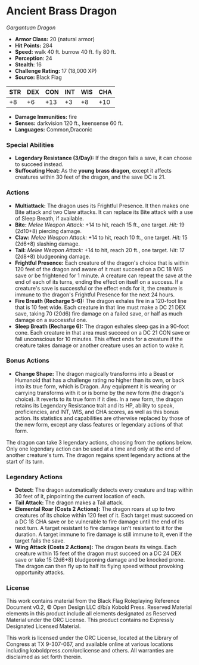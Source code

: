 # Ancient Brass Dragon

*Gargantuan* *Dragon*

- **Armor Class:** 20 (natural armor)
- **Hit Points:** 284 
- **Speed:** walk 40 ft. burrow 40 ft. fly 80 ft.
- **Perception**: 24
- **Stealth**: 16
- **Challenge Rating:** 17 (18,000 XP)
- **Source:** Black Flag

| STR | DEX | CON | INT | WIS | CHA |
| --- | --- | --- | --- | --- | --- |
| +8 | +6 | +13 | +3 | +8 | +10 |

- **Damage Immunities:** fire
- **Senses:** darkvision 120 ft., keensense 60 ft.
- **Languages:** Common,Draconic

### Special Abilities

- **Legendary Resistance (3/Day):** If the dragon fails a save, it can choose to succeed instead.
- **Suffocating Heat:** As the **young brass dragon**, except it affects creatures within 30 feet of the dragon, and the save DC is 21.

### Actions

- **Multiattack:** The dragon uses its Frightful Presence. It then makes one Bite attack and two Claw attacks. It can replace its Bite attack with a use of Sleep Breath, if available.
- **Bite:** _Melee Weapon Attack:_ +14 to hit, reach 15 ft., one target. _Hit:_ 19 (2d10+8) piercing damage.
- **Claw:** _Melee Weapon Attack:_ +14 to hit, reach 10 ft., one target. _Hit:_ 15 (2d6+8) slashing damage.
- **Tail:** _Melee Weapon Attack:_ +14 to hit, reach 20 ft., one target. _Hit:_ 17 (2d8+8) bludgeoning damage.
- **Frightful Presence:** Each creature of the dragon's choice that is within 120 feet of the dragon and aware of it must succeed on a DC 18 WIS save or be frightened for 1 minute. A creature can repeat the save at the end of each of its turns, ending the effect on itself on a success. If a creature's save is successful or the effect ends for it, the creature is immune to the dragon's Frightful Presence for the next 24 hours.
- **Fire Breath (Recharge 5-6):** The dragon exhales fire in a 120-foot line that is 10 feet wide. Each creature in that line must make a DC 21 DEX save, taking 70 (20d6) fire damage on a failed save, or half as much damage on a successful one.
- **Sleep Breath (Recharge 6):** The dragon exhales sleep gas in a 90-foot cone. Each creature in that area must succeed on a DC 21 CON save or fall unconscious for 10 minutes. This effect ends for a creature if the creature takes damage or another creature uses an action to wake it.

### Bonus Actions

- **Change Shape:** The dragon magically transforms into a Beast or Humanoid that has a challenge rating no higher than its own, or back into its true form, which is Dragon. Any equipment it is wearing or carrying transforms with it or is borne by the new form (the dragon's choice). It reverts to its true form if it dies. In a new form, the dragon retains its Legendary Resistance trait and its HP, ability to speak, proficiencies, and INT, WIS, and CHA scores, as well as this bonus action. Its statistics and capabilities are otherwise replaced by those of the new form, except any class features or legendary actions of that form.

The dragon can take 3 legendary actions, choosing from the options below. Only one legendary action can be used at a time and only at the end of another creature's turn. The dragon regains spent legendary actions at the start of its turn.

### Legendary Actions

- **Detect:** The dragon automatically detects every creature and trap within 30 feet of it, pinpointing the current location of each.
- **Tail Attack:** The dragon makes a Tail attack.
- **Elemental Roar (Costs 2 Actions):** The dragon roars at up to two creatures of its choice within 120 feet of it. Each target must succeed on a DC 18 CHA save or be vulnerable to fire damage until the end of its next turn. A target resistant to fire damage isn't resistant to it for the duration. A target immune to fire damage is still immune to it, even if the target fails the save.
- **Wing Attack (Costs 2 Actions):** The dragon beats its wings. Each creature within 15 feet of the dragon must succeed on a DC 24 DEX save or take 15 (2d6+8) bludgeoning damage and be knocked prone. The dragon can then fly up to half its flying speed without provoking opportunity attacks.


### License

This work contains material from the Black Flag Roleplaying Reference Document v0.2, © Open Design LLC d/b/a Kobold Press. Reserved Material elements in this product include all elements designated as Reserved Material under the ORC License. This product contains no Expressly Designated Licensed Material.

This work is licensed under the ORC License, located at the Library of Congress at TX 9-307-067, and available online at various locations including koboldpress.com/orclicense and others. All warranties are disclaimed as set forth therein.
